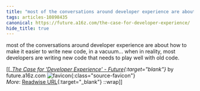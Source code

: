 ```yaml
---
title: "most of the conversations around developer experience are about how ..."
tags: articles-10898435
canonical: https://future.a16z.com/the-case-for-developer-experience/
hide_title: true
---
```


most of the conversations around developer experience are about how to make it easier to write new code, in a vacuum… when in reality, most developers are writing new code that needs to play well with old code.


[[<cite>_[The Case for 'Developer Experience' - Future](https://future.a16z.com/the-case-for-developer-experience/){:target="_blank"}_</cite> by future.a16z.com ![favicon](https://s2.googleusercontent.com/s2/favicons?domain=future.a16z.com){:class="source-favicon"}<br>
_More_: [Readwise URL](https://readwise.io/open/225830595){:target="_blank"}
::wrap]]